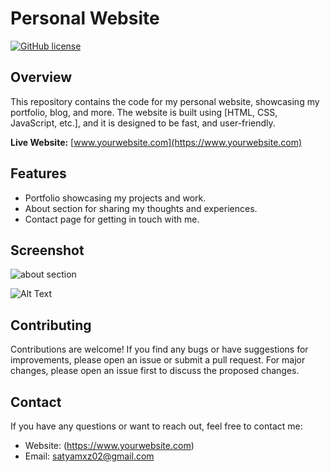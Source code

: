 # Personal Website

[![GitHub license](https://img.shields.io/badge/license-MIT-blue.svg)](https://github.com/yourusername/your-personal-website/blob/main/LICENS)

## Overview

This repository contains the code for my personal website, showcasing my portfolio, blog, and more. The website is built using [HTML, CSS, JavaScript, etc.], and it is designed to be fast, and user-friendly.

**Live Website:** [www.yourwebsite.com](https://www.yourwebsite.com)

## Features

- Portfolio showcasing my projects and work.
- About section for sharing my thoughts and experiences.
- Contact page for getting in touch with me.

## Screenshot

![about section](relative_path_to_your_screenshot.png)

![Alt Text](screenshots/your_screenshot.png)

## Contributing

Contributions are welcome! If you find any bugs or have suggestions for improvements, please open an issue or submit a pull request. For major changes, please open an issue first to discuss the proposed changes.

## Contact

If you have any questions or want to reach out, feel free to contact me:

- Website: (https://www.yourwebsite.com)
- Email: satyamxz02@gmail.com
